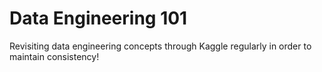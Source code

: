 # Data Engineering 101
Revisiting data engineering concepts through Kaggle regularly in order to maintain consistency!
